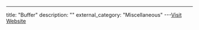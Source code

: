 ---
title: "Buffer"
description: ""
external_category: "Miscellaneous"
---[Visit Website](https://buffer.com)


